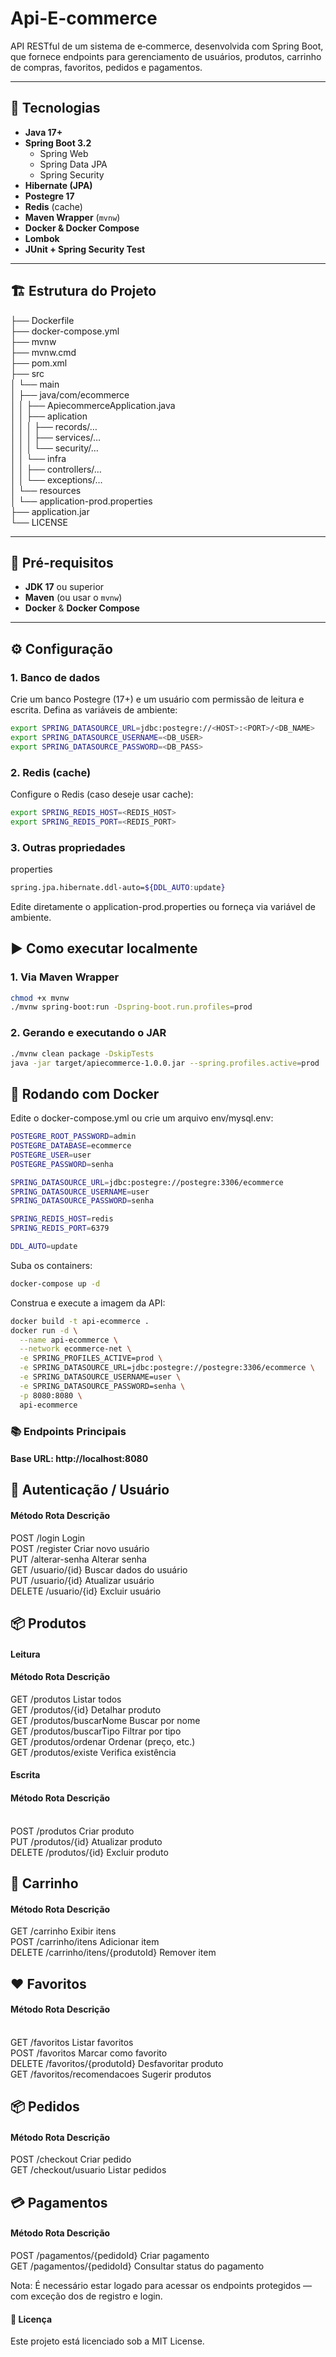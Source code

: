 # Api-E-commerce

API RESTful de um sistema de e‑commerce, desenvolvida com Spring Boot, que fornece endpoints para gerenciamento de usuários, produtos, carrinho de compras, favoritos, pedidos e pagamentos.

---

## 🚀 Tecnologias

- **Java 17+**  
- **Spring Boot 3.2**  
  - Spring Web  
  - Spring Data JPA  
  - Spring Security  
- **Hibernate (JPA)**  
- **Postegre 17**  
- **Redis** (cache)  
- **Maven Wrapper** (`mvnw`)  
- **Docker & Docker Compose**  
- **Lombok**  
- **JUnit + Spring Security Test**

---

## 🏗️ Estrutura do Projeto
├── Dockerfile
<br>
├── docker-compose.yml
<br>
├── mvnw
<br>
├── mvnw.cmd
<br>
├── pom.xml
<br>
├── src
<br>
│ └── main
<br>
│ ├── java/com/ecommerce
<br>
│ │ ├── ApiecommerceApplication.java 
<br>
│ │ ├── aplication
<br>
│ │ │ ├── records/…
<br>
│ │ │ ├── services/… 
<br>
│ │ │ └── security/… 
<br>
│ │ └── infra
<br>
│ │ ├── controllers/… 
<br>
│ │ └── exceptions/… 
<br>
│ └── resources
<br>
│ └── application-prod.properties 
<br>
├── application.jar
<br>
└── LICENSE
<br>

---

## 🔧 Pré-requisitos

- **JDK 17** ou superior  
- **Maven** (ou usar o `mvnw`)  
- **Docker** & **Docker Compose**

---

## ⚙️ Configuração

### 1. Banco de dados

Crie um banco Postegre (17+) e um usuário com permissão de leitura e escrita. Defina as variáveis de ambiente:

```bash
export SPRING_DATASOURCE_URL=jdbc:postegre://<HOST>:<PORT>/<DB_NAME>
export SPRING_DATASOURCE_USERNAME=<DB_USER>
export SPRING_DATASOURCE_PASSWORD=<DB_PASS>
````

### 2. Redis (cache)
Configure o Redis (caso deseje usar cache):


```bash
export SPRING_REDIS_HOST=<REDIS_HOST>
export SPRING_REDIS_PORT=<REDIS_PORT>
````

### 3. Outras propriedades
properties

```bash
spring.jpa.hibernate.ddl-auto=${DDL_AUTO:update}
````
Edite diretamente o application-prod.properties ou forneça via variável de ambiente.

## ▶️ Como executar localmente
### 1. Via Maven Wrapper
```bash
chmod +x mvnw
./mvnw spring-boot:run -Dspring-boot.run.profiles=prod
````

### 2. Gerando e executando o JAR
```bash
./mvnw clean package -DskipTests
java -jar target/apiecommerce-1.0.0.jar --spring.profiles.active=prod
````


## 🐳 Rodando com Docker
Edite o docker-compose.yml ou crie um arquivo env/mysql.env:

```bash
POSTEGRE_ROOT_PASSWORD=admin
POSTEGRE_DATABASE=ecommerce
POSTEGRE_USER=user
POSTEGRE_PASSWORD=senha

SPRING_DATASOURCE_URL=jdbc:postegre://postegre:3306/ecommerce
SPRING_DATASOURCE_USERNAME=user
SPRING_DATASOURCE_PASSWORD=senha

SPRING_REDIS_HOST=redis
SPRING_REDIS_PORT=6379

DDL_AUTO=update
````

Suba os containers:

```bash
docker-compose up -d
````
Construa e execute a imagem da API:

```bash
docker build -t api-ecommerce .
docker run -d \
  --name api-ecommerce \
  --network ecommerce-net \
  -e SPRING_PROFILES_ACTIVE=prod \
  -e SPRING_DATASOURCE_URL=jdbc:postegre://postegre:3306/ecommerce \
  -e SPRING_DATASOURCE_USERNAME=user \
  -e SPRING_DATASOURCE_PASSWORD=senha \
  -p 8080:8080 \
  api-ecommerce
````

### 📚 Endpoints Principais
#### Base URL: http://localhost:8080

## 🔐 Autenticação / Usuário
#### Método	Rota	Descrição
POST	/login	Login 
<br>
POST	/register	Criar novo usuário
<br>
PUT	/alterar-senha	Alterar senha
<br>
GET	/usuario/{id}	Buscar dados do usuário
<br>
PUT	/usuario/{id}	Atualizar usuário
<br>
DELETE	/usuario/{id}	Excluir usuário
<br>

## 📦 Produtos
#### Leitura
#### Método	Rota	Descrição
GET	/produtos	Listar todos
<br>
GET	/produtos/{id}	Detalhar produto
<br>
GET	/produtos/buscarNome	Buscar por nome
<br>
GET	/produtos/buscarTipo	Filtrar por tipo
<br>
GET	/produtos/ordenar	Ordenar (preço, etc.)
<br>
GET	/produtos/existe	Verifica existência
<br>
####  Escrita
#### Método	Rota	Descrição
<br>
POST	/produtos	Criar produto
<br>
PUT	/produtos/{id}	Atualizar produto
<br>
DELETE	/produtos/{id}	Excluir produto
<br>

## 🛒 Carrinho
#### Método	Rota	Descrição
GET	/carrinho	Exibir itens
<br>
POST	/carrinho/itens	Adicionar item
<br>
DELETE	/carrinho/itens/{produtoId}	Remover item
<br>

## ❤️ Favoritos
#### Método	Rota	Descrição
<br>
GET	/favoritos	Listar favoritos
<br>
POST	/favoritos	Marcar como favorito
<br>
DELETE	/favoritos/{produtoId}	Desfavoritar produto
<br>
GET	/favoritos/recomendacoes	Sugerir produtos
<br>

## 📦 Pedidos
#### Método	Rota	Descrição
POST	/checkout	Criar pedido
<br>
GET	/checkout/usuario	Listar pedidos
<br>

## 💳 Pagamentos
#### Método	Rota	Descrição
POST	/pagamentos/{pedidoId}	Criar pagamento
<br>
GET	/pagamentos/{pedidoId}	Consultar status do pagamento
<br>

Nota: É necessário estar logado para acessar os endpoints protegidos — com exceção dos de registro e login.

#### 📄 Licença
Este projeto está licenciado sob a MIT License.
